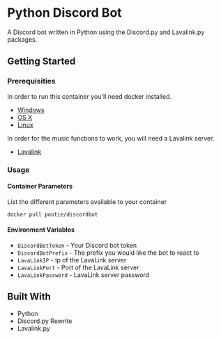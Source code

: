 # Python Discord Bot

A Discord bot written in Python using the Discord.py and Lavalink.py packages.

## Getting Started

### Prerequisities

In order to run this container you'll need docker installed.

- [Windows](https://docs.docker.com/windows/started)
- [OS X](https://docs.docker.com/mac/started/)
- [Linux](https://docs.docker.com/linux/started/)

In order for the music functions to work, you will need a Lavalink server.

- [Lavalink](https://github.com/Frederikam/Lavalink)

### Usage

#### Container Parameters

List the different parameters available to your container

```shell
docker pull pootie/discordbot
```

#### Environment Variables

- `DiscordBotToken` - Your Discord bot token
- `DiscordBotPrefix` - The prefix you would like the bot to react to
- `LavaLinkIP` - Ip of the LavaLink server
- `LavaLinkPort` - Port of the LavaLink server
- `LavaLinkPassword` - LavaLink server password

## Built With

- Python
- Discord.py Rewrite
- Lavalink.py
